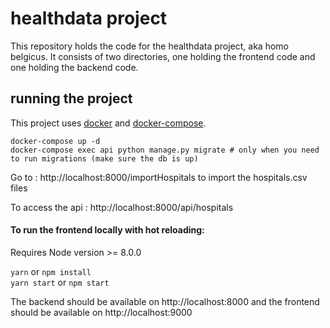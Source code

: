 # healthdata project
This repository holds the code for the healthdata project, aka homo belgicus. It consists of two directories, one holding the frontend code and one holding the backend code.

## running the project
This project uses [docker](https://docs.docker.com/install/) and  [docker-compose](https://docs.docker.com/compose/install/).

```
docker-compose up -d
docker-compose exec api python manage.py migrate # only when you need to run migrations (make sure the db is up)
```

Go to : http://localhost:8000/importHospitals to import the hospitals.csv files

To access the api : http://localhost:8000/api/hospitals

#### To run the frontend locally with hot reloading:

Requires Node version >= 8.0.0

`yarn` or `npm install`  
`yarn start` or `npm start`

The backend should be available on http://localhost:8000 and the frontend should be available on http://localhost:9000
